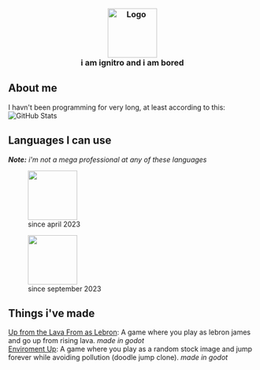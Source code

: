 [<h3 align="center">](https://www.youtube.com/)
  <img src="https://avatars.githubusercontent.com/u/117874913?v=4" width="100" alt="Logo"/><br/>
  i am ignitro and i am bored
</h3>

## About me

I havn't been programming for very long, at least according to this:<br>
![GitHub Stats](https://github.com/cash-i1/cash-i1/assets/117874913/7cb56c30-3936-4eb0-9fe1-f2dc61a4f8c5)

## Languages I can use
***Note:*** *i'm not a mega professional at any of these languages*
<figure>
  <img src="https://github.com/cash-i1/cash-i1/assets/117874913/14f47d02-262a-4a56-9335-b41a88f2363f" width="100"">
  <figcaption>since april 2023</figcaption>
</figure>
<figure>
  <img src="https://github.com/cash-i1/cash-i1/assets/117874913/b53e7b85-7201-4377-ac41-212d5e75dd5e" width="100"">
  <figcaption>since september 2023</figcaption>
</figure>

## Things i've made
[Up from the Lava From as Lebron](https://github.com/cash-i1/Up-from-the-Lava-From-as-Lebron): A game where you play as lebron james and go up from rising lava. *made in godot* <br>
[Enviroment Up](https://github.com/cash-i1/Enviroment-Up): A game where you play as a random stock image and jump forever while avoiding pollution (doodle jump clone). *made in godot* 

